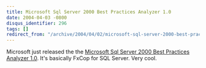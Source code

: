```yaml
---
title: Microsoft Sql Server 2000 Best Practices Analyzer 1.0
date: 2004-04-03 -0800
disqus_identifier: 296
tags: []
redirect_from: "/archive/2004/04/02/microsoft-sql-server-2000-best-practices-analyzer-10.aspx/"
---
```


Microsoft just released the the [Microsoft Sql Server 2000 Best
Practices Analyzer
1.0](http://www.microsoft.com/downloads/details.aspx?familyid=B352EB1F-D3CA-44EE-893E-9E07339C1F22&displaylang=en).
It's basically FxCop for SQL Server. Very cool.

